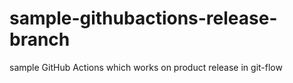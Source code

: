 # sample-githubactions-release-branch
sample GitHub Actions which works on product release in git-flow
